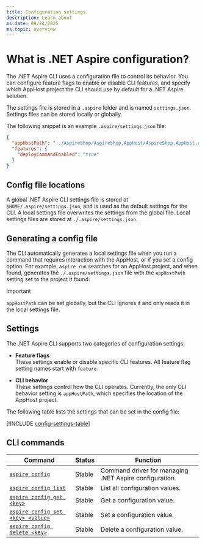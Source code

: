 ```yaml
---
title: Configuration settings
description: Learn about 
ms.date: 09/24/2025
ms.topic: overview
---
```


# What is .NET Aspire configuration?

The .NET Aspire CLI uses a configuration file to control its behavior. You can configure feature flags to enable or disable CLI features, and specify which AppHost project the CLI should use by default for a .NET Aspire solution.

The settings file is stored in a `.aspire` folder and is named `settings.json`. Settings files can be stored locally or globally.

The following snippet is an example `.aspire/settings.json` file:

```json
{
  "appHostPath": "../AspireShop/AspireShop.AppHost/AspireShop.AppHost.csproj",
  "features": {
    "deployCommandEnabled": "true"
  }
}
```

## Config file locations

A global .NET Aspire CLI settings file is stored at `$HOME/.aspire/settings.json`, and is used as the default settings for the CLI. A local settings file overwrites the settings from the global file. Local settings files are stored at `./.aspire/settings.json`.

## Generating a config file

The CLI automatically generates a local settings file when you run a command that requires interaction with the AppHost, or if you set a config option. For example, `aspire run` searches for an AppHost project, and when found, generates the `./.aspire/settings.json` file with the `appHostPath` setting set to the project it found.

> [!IMPORTANT]
> `appHostPath` can be set globally, but the CLI ignores it and only reads it in the local settings file.

## Settings

The .NET Aspire CLI supports two categories of configuration settings:

- **Feature flags**\
These settings enable or disable specific CLI features. All feature flag setting names start with `feature.`

- **CLI behavior**\
These settings control how the CLI operates. Currently, the only CLI behavior setting is `appHostPath`, which specifies the location of the AppHost project.

The following table lists the settings that can be set in the config file:

[!INCLUDE [config-settings-table](../cli-reference/includes/config-settings-table.md)]

## CLI commands

| Command                                                                    | Status | Function                                               |
|----------------------------------------------------------------------------|--------|--------------------------------------------------------|
| [`aspire config`](../cli-reference/aspire-config-list.md)                  | Stable | Command driver for managing .NET Aspire configuration. |
| [`aspire config list`](../cli-reference/aspire-config-list.md)             | Stable | List all configuration values.                         |
| [`aspire config get <key>`](../cli-reference/aspire-config-get.md)         | Stable | Get a configuration value.                             |
| [`aspire config set <key> <value>`](../cli-reference/aspire-config-set.md) | Stable | Set a configuration value.                             |
| [`aspire config delete <key>`](../cli-reference/aspire-config-delete.md)   | Stable | Delete a configuration value.                          |
